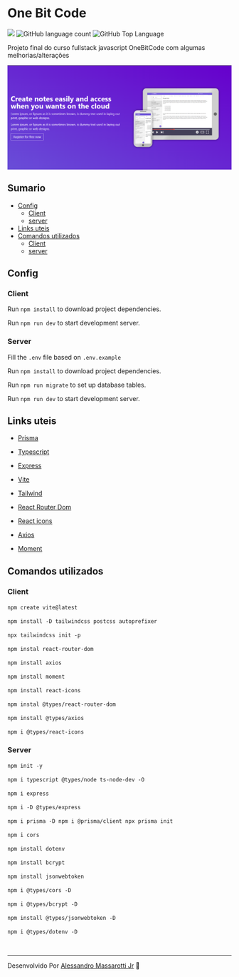 # One Bit Code

<p>
  <img src="https://img.shields.io/badge/made%20by-Alessandro%20Massarotti%20Jr-624fd2?style=flat-square">
  <img alt="GitHub language count" src="https://img.shields.io/github/languages/count/alessandro-massarotti-Jr/OneBitCode-EverNote?color=624fd2&style=flat-square">
  <img alt="GitHub Top Language" src="https://img.shields.io/github/languages/top/alessandro-massarotti-Jr/OneBitCode-EverNote?color=624fd2&style=flat-square">
</p>


Projeto final do curso fullstack javascript OneBitCode com algumas melhorias/alterações

<div style="display:flex;" align="center">
  <img width="100%" src="/images/jsNotes.png" alt="jsNotes">
</div>

## Sumario

 - [Config](#config)
   - [Client](#client)
   - [server](#server)
 - [Links uteis](#links-uteis)
 - [Comandos utilizados](#comandos-utilizados)
   - [Client](#client-1)
   - [server](#server-1)

## Config

### Client

Run `npm install` to download project dependencies.

Run `npm run dev` to start development server.

### Server

Fill the `.env` file based on `.env.example`

Run `npm install` to download project dependencies.

Run `npm run migrate` to set up database tables.

Run `npm run dev` to start development server.

## Links uteis

- [Prisma](https://www.prisma.io/docs/reference)

- [Typescript](https://www.typescriptlang.org/docs/handbook/intro.html)

- [Express](https://expressjs.com/pt-br/)

- [Vite](https://vitejs.dev/)

- [Tailwind](https://tailwindcss.com/docs/installation)

- [React Router Dom](https://reactrouter.com/)

- [React icons](https://react-icons.github.io/react-icons/)

- [Axios](https://axios-http.com/ptbr/docs/intro)

- [Moment](https://momentjs.com/)

## Comandos utilizados

### Client

`npm create vite@latest`

`npm install -D tailwindcss postcss autoprefixer`

`npx tailwindcss init -p`

`npm instal react-router-dom`

`npm install axios`

`npm install moment`

`npm install react-icons`

`npm instal @types/react-router-dom`

`npm install @types/axios`

`npm i @types/react-icons`

### Server

`npm init -y`

`npm i typescript @types/node ts-node-dev -O`

`npm i express`

`npm i -D @types/express`

`npm i prisma -D npm i @prisma/client npx prisma init`

`npm i cors`

`npm install dotenv`

`npm install bcrypt`

`npm install jsonwebtoken`

`npm i @types/cors -D`

`npm i @types/bcrypt -D`

`npm install @types/jsonwebtoken -D`

`npm i @types/dotenv -D`

<br>

---

Desenvolvido Por [Alessandro Massarotti Jr](https://github.com/alessandro-massarotti-jr) 🤖
